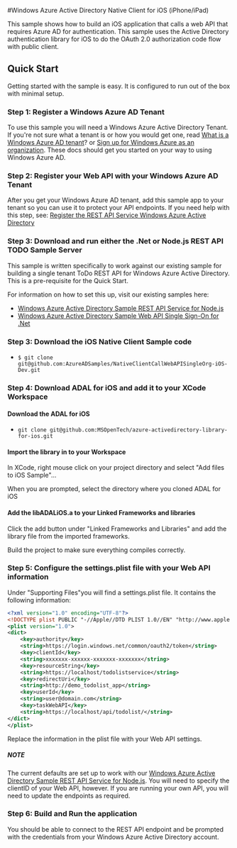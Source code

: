 #Windows Azure Active Directory Native Client for iOS (iPhone/iPad)


This sample shows how to build an iOS application that calls a web API that requires Azure AD for authentication. This sample uses the Active Directory authentication library for iOS to do the OAuth 2.0 authorization code flow with public client.

## Quick Start

Getting started with the sample is easy. It is configured to run out of the box with minimal setup. 

### Step 1: Register a Windows Azure AD Tenant

To use this sample you will need a Windows Azure Active Directory Tenant. If you're not sure what a tenant is or how you would get one, read [What is a Windows Azure AD tenant](http://technet.microsoft.com/library/jj573650.aspx)? or [Sign up for Windows Azure as an organization](http://www.windowsazure.com/en-us/manage/services/identity/organizational-account/). These docs should get you started on your way to using Windows Azure AD.

### Step 2: Register your Web API with your Windows Azure AD Tenant

After you get your Windows Azure AD tenant, add this sample app to your tenant so you can use it to protect your API endpoints. If you need help with this step, see: [Register the REST API Service Windows Azure Active Directory](https://github.com/AzureADSamples/WebAPI-Nodejs/wiki/Setup-Windows-Azure-AD)

### Step 3: Download and run either the .Net or Node.js REST API TODO Sample Server

This sample is written specifically to work against our existing sample for building a single tenant ToDo REST API for Windows Azure Active Directory. This is a pre-requisite for the Quick Start.

For information on how to set this up, visit our existing samples here:

* [Windows Azure Active Directory Sample REST API Service for Node.js](https://github.com/AzureADSamples/WebAPI-Nodejs)
* [Windows Azure Active Directory Sample Web API Single Sign-On for .Net](https://github.com/AzureADSamples/NativeClient-DotNet)

### Step 3: Download the iOS Native Client Sample code

* `$ git clone git@github.com:AzureADSamples/NativeClientCallWebAPISingleOrg-iOS-Dev.git`

### Step 4: Download ADAL for iOS and add it to your XCode Workspace

#### Download the ADAL for iOS 

* `git clone git@github.com:MSOpenTech/azure-activedirectory-library-for-ios.git`

#### Import the library in to your Workspace

In XCode, right mouse click on your project directory and select "Add files to iOS Sample"...

When you are prompted, select the directory where you cloned ADAL for iOS

#### Add the libADALiOS.a to your Linked Frameworks and libraries

Click the add button under "Linked Frameworks and Libraries" and add the library file from the imported frameworks.

Build the project to make sure everything compiles correctly.

 
### Step 5: Configure the settings.plist file with your Web API information

Under "Supporting Files"you will find a settings.plist file. It contains the following information:

```XML
<?xml version="1.0" encoding="UTF-8"?>
<!DOCTYPE plist PUBLIC "-//Apple//DTD PLIST 1.0//EN" "http://www.apple.com/DTDs/PropertyList-1.0.dtd">
<plist version="1.0">
<dict>
	<key>authority</key>
	<string>https://login.windows.net/common/oauth2/token</string>
	<key>clientId</key>
	<string>xxxxxxx-xxxxxx-xxxxxxx-xxxxxxx</string>
	<key>resourceString</key>
	<string>https://localhost/todolistservice</string>
	<key>redirectUri</key>
	<string>http://demo_todolist_app</string>
	<key>userId</key>
	<string>user@domain.com</string>
	<key>taskWebAPI</key>
	<string>https://localhost/api/todolist/</string>
</dict>
</plist>
```

Replace the information in the plist file with your Web API settings. 

##### NOTE

The current defaults are set up to work with our [Windows Azure Active Directory Sample REST API Service for Node.js](https://github.com/AzureADSamples/WebAPI-Nodejs). You will need to specify the clientID of your Web API, however. If you are running your own API, you will need to update the endpoints as required.

### Step 6: Build and Run the application

You should be able to connect to the REST API endpoint and be prompted with the credentials from your Windows Azure Active Directory account.



